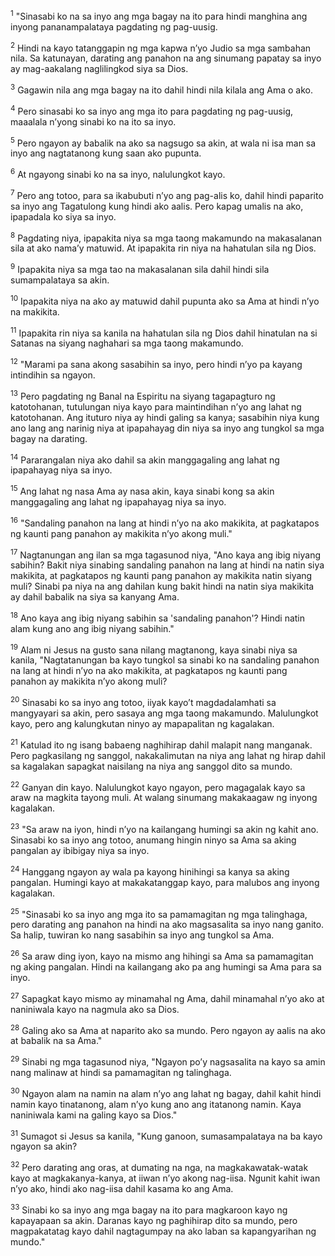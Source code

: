 <sup>1</sup>
"Sinasabi ko na sa inyo ang mga bagay na ito para hindi manghina ang inyong pananampalataya pagdating ng pag-uusig. 

<sup>2</sup>
Hindi na kayo tatanggapin ng mga kapwa nʼyo Judio sa mga sambahan nila. Sa katunayan, darating ang panahon na ang sinumang papatay sa inyo ay mag-aakalang naglilingkod siya sa Dios. 

<sup>3</sup>
Gagawin nila ang mga bagay na ito dahil hindi nila kilala ang Ama o ako. 

<sup>4</sup>
Pero sinasabi ko sa inyo ang mga ito para pagdating ng pag-uusig, maaalala nʼyong sinabi ko na ito sa inyo.

<sup>5</sup>
Pero ngayon ay babalik na ako sa nagsugo sa akin, at wala ni isa man sa inyo ang nagtatanong kung saan ako pupunta. 

<sup>6</sup>
At ngayong sinabi ko na sa inyo, nalulungkot kayo. 

<sup>7</sup>
Pero ang totoo, para sa ikabubuti nʼyo ang pag-alis ko, dahil hindi paparito sa inyo ang Tagatulong kung hindi ako aalis. Pero kapag umalis na ako, ipapadala ko siya sa inyo. 

<sup>8</sup>
Pagdating niya, ipapakita niya sa mga taong makamundo na makasalanan sila at ako namaʼy matuwid. At ipapakita rin niya na hahatulan sila ng Dios. 

<sup>9</sup>
Ipapakita niya sa mga tao na makasalanan sila dahil hindi sila sumampalataya sa akin. 

<sup>10</sup>
Ipapakita niya na ako ay matuwid dahil pupunta ako sa Ama at hindi nʼyo na makikita. 

<sup>11</sup>
Ipapakita rin niya sa kanila na hahatulan sila ng Dios dahil hinatulan na si Satanas na siyang naghahari sa mga taong makamundo. 

<sup>12</sup>
"Marami pa sana akong sasabihin sa inyo, pero hindi nʼyo pa kayang intindihin sa ngayon. 

<sup>13</sup>
Pero pagdating ng Banal na Espiritu na siyang tagapagturo ng katotohanan, tutulungan niya kayo para maintindihan nʼyo ang lahat ng katotohanan. Ang ituturo niya ay hindi galing sa kanya; sasabihin niya kung ano lang ang narinig niya at ipapahayag din niya sa inyo ang tungkol sa mga bagay na darating. 

<sup>14</sup>
Pararangalan niya ako dahil sa akin manggagaling ang lahat ng ipapahayag niya sa inyo. 

<sup>15</sup>
Ang lahat ng nasa Ama ay nasa akin, kaya sinabi kong sa akin manggagaling ang lahat ng ipapahayag niya sa inyo.

<sup>16</sup>
"Sandaling panahon na lang at hindi nʼyo na ako makikita, at pagkatapos ng kaunti pang panahon ay makikita nʼyo akong muli." 

<sup>17</sup>
Nagtanungan ang ilan sa mga tagasunod niya, "Ano kaya ang ibig niyang sabihin? Bakit niya sinabing sandaling panahon na lang at hindi na natin siya makikita, at pagkatapos ng kaunti pang panahon ay makikita natin siyang muli? Sinabi pa niya na ang dahilan kung bakit hindi na natin siya makikita ay dahil babalik na siya sa kanyang Ama. 

<sup>18</sup>
Ano kaya ang ibig niyang sabihin sa 'sandaling panahon'? Hindi natin alam kung ano ang ibig niyang sabihin." 

<sup>19</sup>
Alam ni Jesus na gusto sana nilang magtanong, kaya sinabi niya sa kanila, "Nagtatanungan ba kayo tungkol sa sinabi ko na sandaling panahon na lang at hindi nʼyo na ako makikita, at pagkatapos ng kaunti pang panahon ay makikita nʼyo akong muli? 

<sup>20</sup>
Sinasabi ko sa inyo ang totoo, iiyak kayoʼt magdadalamhati sa mangyayari sa akin, pero sasaya ang mga taong makamundo. Malulungkot kayo, pero ang kalungkutan ninyo ay mapapalitan ng kagalakan. 

<sup>21</sup>
Katulad ito ng isang babaeng naghihirap dahil malapit nang manganak. Pero pagkasilang ng sanggol, nakakalimutan na niya ang lahat ng hirap dahil sa kagalakan sapagkat naisilang na niya ang sanggol dito sa mundo. 

<sup>22</sup>
Ganyan din kayo. Nalulungkot kayo ngayon, pero magagalak kayo sa araw na magkita tayong muli. At walang sinumang makakaagaw ng inyong kagalakan. 

<sup>23</sup>
"Sa araw na iyon, hindi nʼyo na kailangang humingi sa akin ng kahit ano. Sinasabi ko sa inyo ang totoo, anumang hingin ninyo sa Ama sa aking pangalan ay ibibigay niya sa inyo. 

<sup>24</sup>
Hanggang ngayon ay wala pa kayong hinihingi sa kanya sa aking pangalan. Humingi kayo at makakatanggap kayo, para malubos ang inyong kagalakan.

<sup>25</sup>
"Sinasabi ko sa inyo ang mga ito sa pamamagitan ng mga talinghaga, pero darating ang panahon na hindi na ako magsasalita sa inyo nang ganito. Sa halip, tuwiran ko nang sasabihin sa inyo ang tungkol sa Ama. 

<sup>26</sup>
Sa araw ding iyon, kayo na mismo ang hihingi sa Ama sa pamamagitan ng aking pangalan. Hindi na kailangang ako pa ang humingi sa Ama para sa inyo. 

<sup>27</sup>
Sapagkat kayo mismo ay minamahal ng Ama, dahil minamahal nʼyo ako at naniniwala kayo na nagmula ako sa Dios. 

<sup>28</sup>
Galing ako sa Ama at naparito ako sa mundo. Pero ngayon ay aalis na ako at babalik na sa Ama." 

<sup>29</sup>
Sinabi ng mga tagasunod niya, "Ngayon poʼy nagsasalita na kayo sa amin nang malinaw at hindi sa pamamagitan ng talinghaga. 

<sup>30</sup>
Ngayon alam na namin na alam nʼyo ang lahat ng bagay, dahil kahit hindi namin kayo tinatanong, alam nʼyo kung ano ang itatanong namin. Kaya naniniwala kami na galing kayo sa Dios." 

<sup>31</sup>
Sumagot si Jesus sa kanila, "Kung ganoon, sumasampalataya na ba kayo ngayon sa akin? 

<sup>32</sup>
Pero darating ang oras, at dumating na nga, na magkakawatak-watak kayo at magkakanya-kanya, at iiwan nʼyo akong nag-iisa. Ngunit kahit iwan nʼyo ako, hindi ako nag-iisa dahil kasama ko ang Ama. 

<sup>33</sup>
Sinabi ko sa inyo ang mga bagay na ito para magkaroon kayo ng kapayapaan sa akin. Daranas kayo ng paghihirap dito sa mundo, pero magpakatatag kayo dahil nagtagumpay na ako laban sa kapangyarihan ng mundo."